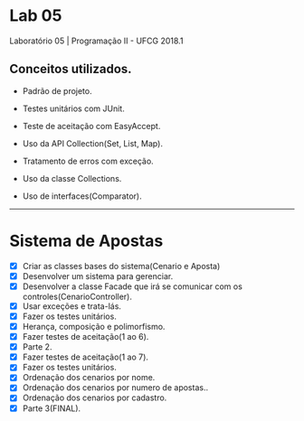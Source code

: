 # Lab 05
Laboratório 05 | Programação II - UFCG 2018.1

Conceitos utilizados.
---------------
- Padrão de projeto.

- Testes unitários com JUnit.

- Teste de aceitação com EasyAccept.

- Uso da API Collection(Set, List, Map).

- Tratamento de erros com exceção.

- Uso da classe Collections.

- Uso de interfaces(Comparator).

---------------
# Sistema de Apostas

- [X] Criar as classes bases do sistema(Cenario e Aposta)
- [X] Desenvolver um sistema para gerenciar.
- [X] Desenvolver a classe Facade que irá se comunicar com os controles(CenarioController).
- [X] Usar exceções e trata-lás.
- [X] Fazer os testes unitários.
- [X] Herança, composição e polimorfismo.
- [X] Fazer testes de aceitação(1 ao 6).
- [X] Parte 2.
- [X] Fazer testes de aceitação(1 ao 7).
- [X] Fazer os testes unitários.
- [X] Ordenação dos cenarios por nome.
- [X] Ordenação dos cenarios por numero de apostas..
- [X] Ordenação dos cenarios por cadastro.
- [X] Parte 3(FINAL).

